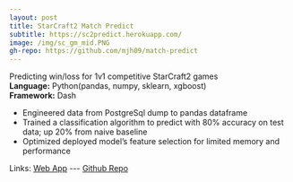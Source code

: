 ```yaml
---
layout: post
title: StarCraft2 Match Predict
subtitle: https://sc2predict.herokuapp.com/
image: /img/sc_gm_mid.PNG
gh-repo: https://github.com/mjh09/match-predict
---
```

  
 Predicting win/loss for 1v1 competitive StarCraft2 games<br/>
**Language:** Python(pandas, numpy, sklearn, xgboost)<br/>
**Framework:** Dash<br/>
* Engineered data from PostgreSql dump to pandas dataframe
* Trained a classification algorithm to predict with 80% accuracy on test data; up 20% from naive baseline
* Optimized deployed model’s feature selection for limited memory and performance


  
Links: [Web App](https://sc2predict.herokuapp.com/) ---  [Github Repo](https://github.com/mjh09/aligulac_project)
